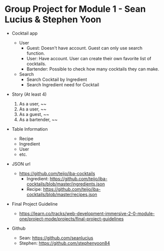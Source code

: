 # Group Project for Module 1 - Sean Lucius & Stephen Yoon

- Cocktail app
  - User
    - Guest: Doesn't have account. Guest can only use search function.
    - User: Have account. User can create their own favorite list of cocktails.
    - Bartender: Possible to check how many cocktails they can make.
  - Search
    - Search Cocktail by Ingredient
    - Search Ingredient need for Cocktail

- Story (At least 4)
  1. As a user, ~~
  2. As a user, ~~
  3. As a guest, ~~
  4. As a bartender, ~~

- Table Information
  - Recipe
  - Ingredient
  - User
  - etc.

- JSON url
  - https://github.com/teijo/iba-cocktails
    - Ingredient: https://github.com/teijo/iba-cocktails/blob/master/ingredients.json
    - Recipe: https://github.com/teijo/iba-cocktails/blob/master/recipes.json

- Final Project Guideline
  - https://learn.co/tracks/web-development-immersive-2-0-module-one/project-mode/projects/final-project-guidelines

- Github
  - Sean: https://github.com/seanlucius
  - Stephen: https://github.com/stephenyoon84
